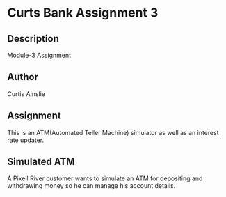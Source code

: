 # Curts Bank Assignment 3

## Description

Module-3 Assignment

## Author

Curtis Ainslie

## Assignment

This is an ATM(Automated Teller Machine) simulator as well as an interest rate updater.

## Simulated ATM

A Pixell River customer wants to simulate an ATM for depositing and withdrawing money so he can manage his account details.
